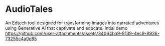 # AudioTales
An Edtech tool designed for transforming images into narrated adventures using Generative AI that captivate and educate.
Intial demo 
https://github.com/user-attachments/assets/34064ba9-8139-4ec9-8936-73255c4a0e85
